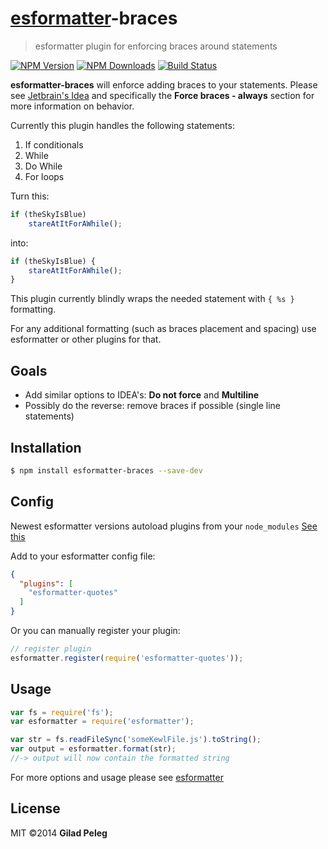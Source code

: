 # [esformatter](https://github.com/millermedeiros/esformatter)-braces

> esformatter plugin for enforcing braces around statements

[![NPM Version](http://img.shields.io/npm/v/esformatter-braces.svg?style=flat)](https://npmjs.org/package/esformatter-braces)
[![NPM Downloads](http://img.shields.io/npm/dm/esformatter-braces.svg?style=flat)](https://npmjs.org/package/esformatter-braces)
[![Build Status](http://img.shields.io/travis/pgilad/esformatter-braces.svg?style=flat)](https://travis-ci.org/pgilad/esformatter-braces)

**esformatter-braces** will enforce adding braces to your statements. Please see [Jetbrain's Idea](http://www.jetbrains.com/idea/webhelp10.5/wrapping-and-braces.html)
and specifically the **Force braces - always** section for more information on behavior.

Currently this plugin handles the following statements:

1. If conditionals
2. While
3. Do While
4. For loops

Turn this:
```js
if (theSkyIsBlue)
    stareAtItForAWhile();
```

into:
```js
if (theSkyIsBlue) {
    stareAtItForAWhile();
}
```

This plugin currently blindly wraps the needed statement with `{ %s }` formatting.

For any additional formatting (such as braces placement and spacing) use esformatter or other plugins for that.

## Goals

- Add similar options to IDEA's: **Do not force** and **Multiline**
- Possibly do the reverse: remove braces if possible (single line statements)

## Installation

```sh
$ npm install esformatter-braces --save-dev
```

## Config

Newest esformatter versions autoload plugins from your `node_modules` [See this](https://github.com/millermedeiros/esformatter#plugins)

Add to your esformatter config file:

```json
{
  "plugins": [
    "esformatter-quotes"
  ]
}
```

Or you can manually register your plugin:
```js
// register plugin
esformatter.register(require('esformatter-quotes'));
```

## Usage

```js
var fs = require('fs');
var esformatter = require('esformatter');

var str = fs.readFileSync('someKewlFile.js').toString();
var output = esformatter.format(str);
//-> output will now contain the formatted string
```

For more options and usage please see [esformatter](https://github.com/millermedeiros/esformatter)

## License

MIT ©2014 **Gilad Peleg**
